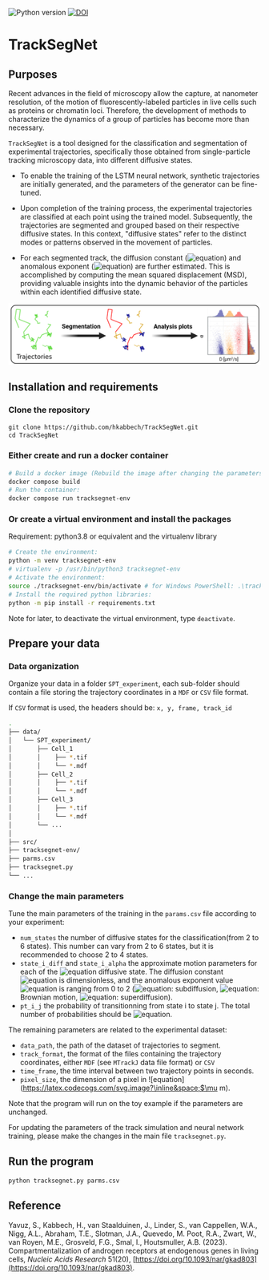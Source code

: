 ![Python version](https://img.shields.io/badge/python-3.8-brightgreen.svg) [![DOI](https://zenodo.org/badge/583738628.svg)](https://zenodo.org/badge/latestdoi/583738628)


# TrackSegNet

## Purposes

Recent advances in the field of microscopy allow the capture, at nanometer resolution, of the motion of fluorescently-labeled particles in live cells such as proteins or chromatin loci. Therefore, the development of methods to characterize the dynamics of a group of particles has become more than necessary.

`TrackSegNet` is a tool designed for the classification and segmentation of experimental trajectories, specifically those obtained from single-particle tracking microscopy data, into different diffusive states.

- To enable the training of the LSTM neural network, synthetic trajectories are initially generated, and the parameters of the generator can be fine-tuned.

- Upon completion of the training process, the experimental trajectories are classified at each point using the trained model. Subsequently, the trajectories are segmented and grouped based on their respective diffusive states. In this context, "diffusive states" refer to the distinct modes or patterns observed in the movement of particles.

- For each segmented track, the diffusion constant (![equation](https://latex.codecogs.com/svg.image?\inline&space;D)) and anomalous exponent (![equation](https://latex.codecogs.com/svg.image?\inline&space;\alpha)) are further estimated. This is accomplished by computing the mean squared displacement (MSD), providing valuable insights into the dynamic behavior of the particles within each identified diffusive state.


![pipeline](paper/pipeline.png)

## Installation and requirements

### Clone the repository
```
git clone https://github.com/hkabbech/TrackSegNet.git
cd TrackSegNet
```

### Either create and run a docker container

```bash
# Build a docker image (Rebuild the image after changing the parameters):
docker compose build
# Run the container:
docker compose run tracksegnet-env
```

### Or create a virtual environment and install the packages

Requirement: python3.8 or equivalent and the virtualenv library

```bash
# Create the environment:
python -m venv tracksegnet-env
# virtualenv -p /usr/bin/python3 tracksegnet-env
# Activate the environment:
source ./tracksegnet-env/bin/activate # for Windows PowerShell: .\tracksegnet-env\Scripts\Activate.ps1 (run as administrator)
# Install the required python libraries:
python -m pip install -r requirements.txt
```

Note for later, to deactivate the virtual environment, type `deactivate`.


## Prepare your data

### Data organization

Organize your data in a folder `SPT_experiment`, each sub-folder should contain a file storing the trajectory coordinates in a `MDF` or `CSV` file format.

If `CSV` format is used, the headers should be: `x, y, frame, track_id`

```bash
.
├── data/
│   └── SPT_experiment/
│       ├── Cell_1
│       │    ├── *.tif
│       │    └── *.mdf
│       ├── Cell_2
│       │    ├── *.tif
│       │    └── *.mdf
│       ├── Cell_3
│       │    ├── *.tif
│       │    └── *.mdf
│       └── ...
│
├── src/
├── tracksegnet-env/
├── parms.csv
├── tracksegnet.py
└── ...
```

### Change the main parameters

Tune the main parameters of the training in the `params.csv` file according to your experiment:

* `num_states` the number of diffusive states for the classification(from 2 to 6 states). This number can vary from 2 to 6 states, but it is recommended to choose 2 to 4 states.
* `state_i_diff` and `state_i_alpha` the approximate motion parameters for each of the ![equation](https://latex.codecogs.com/svg.image?\inline&space;N) diffusive state. The diffusion constant ![equation](https://latex.codecogs.com/svg.image?\inline&space;D) is dimensionless, and the anomalous exponent value ![equation](https://latex.codecogs.com/svg.image?\inline&space;\alpha) is ranging from 0 to 2 (![equation](https://latex.codecogs.com/svg.image?\inline&space;]0-1[): subdiffusion, ![equation](https://latex.codecogs.com/svg.image?\inline&space;1): Brownian motion, ![equation](https://latex.codecogs.com/svg.image?\inline&space;]1-2[): superdiffusion).
* `pt_i_j` the probability of transitionning from state i to state j. The total number of probabilities should be ![equation](https://latex.codecogs.com/svg.image?\inline&space;N^2).

The remaining parameters are related to the experimental dataset:

* `data_path`, the path of the dataset of trajectories to segment.
* `track_format`, the format of the files containing the trajectory coordinates, either `MDF` (see `MTrackJ` data file format) or `CSV`
* `time_frame`, the time interval between two trajectory points in seconds.
* `pixel_size`, the dimension of a pixel in ![equation](https://latex.codecogs.com/svg.image?\inline&space;$\mu m).


Note that the program will run on the toy example if the parameters are unchanged.

For updating the parameters of the track simulation and neural network training, please make the changes in the main file `tracksegnet.py`.


## Run the program


```bash
python tracksegnet.py parms.csv
```

## Reference

Yavuz, S., Kabbech, H., van Staalduinen, J., Linder, S., van Cappellen, W.A., Nigg, A.L., Abraham, T.E., Slotman, J.A., Quevedo, M. Poot, R.A., Zwart, W., van Royen, M.E., Grosveld, F.G., Smal, I., Houtsmuller, A.B. (2023). Compartmentalization of androgen receptors at endogenous genes in living cells, *Nucleic Acids Research* 51(20), [https://doi.org/10.1093/nar/gkad803](https://doi.org/10.1093/nar/gkad803). 

